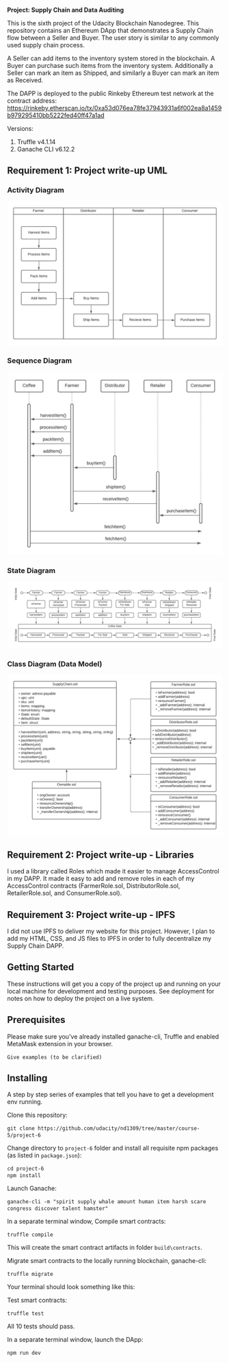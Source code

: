 **Project: Supply Chain and Data Auditing**

This is the sixth project of the Udacity Blockchain Nanodegree. This repository contains an Ethereum DApp that demonstrates a Supply Chain flow between a Seller and Buyer. The user story is similar to any commonly used supply chain process.

A Seller can add items to the inventory system stored in the blockchain. A Buyer can purchase such items from the inventory system. Additionally a Seller can mark an item as Shipped, and similarly a Buyer can mark an item as Received.

The DAPP is deployed to the public Rinkeby Ethereum test network at the contract address:  
https://rinkeby.etherscan.io/tx/0xa53d076ea78fe37943931a6f002ea8a1459b979295410bb5222fed40ff47a1ad

Versions:

1. Truffle v4.1.14
2. Ganache CLI v6.12.2

## Requirement 1: Project write-up UML

### Activity Diagram
![Activity Diagram](images/activity-diagram.jpeg)

### Sequence Diagram
![Sequence Diagram](images/sequence-diagram.jpeg)

### State Diagram
![State Diagram](images/state-diagram.jpeg)

### Class Diagram (Data Model)
![Class Diagram](images/class-diagram.jpeg)

## Requirement 2: Project write-up - Libraries

I used a library called Roles which made it easier to manage AccessControl in my DAPP. It made it easy to add and remove roles in each of my AccessControl contracts (FarmerRole.sol, DistributorRole.sol, RetailerRole.sol, and ConsumerRole.sol).

## Requirement 3: Project write-up - IPFS
I did not use IPFS to deliver my website for this project. However, I plan to add my HTML, CSS, and JS files to IPFS in order to fully decentralize my Supply Chain DAPP.

## Getting Started

These instructions will get you a copy of the project up and running on your local machine for development and testing purposes. See deployment for notes on how to deploy the project on a live system.

## Prerequisites

Please make sure you've already installed ganache-cli, Truffle and enabled MetaMask extension in your browser.

```
Give examples (to be clarified)
```

## Installing

A step by step series of examples that tell you have to get a development env running.

Clone this repository:

```
git clone https://github.com/udacity/nd1309/tree/master/course-5/project-6
```

Change directory to ```project-6``` folder and install all requisite npm packages (as listed in ```package.json```):

```
cd project-6
npm install
```

Launch Ganache:

```
ganache-cli -m "spirit supply whale amount human item harsh scare congress discover talent hamster"
```

In a separate terminal window, Compile smart contracts:

```
truffle compile
```

This will create the smart contract artifacts in folder ```build\contracts```.

Migrate smart contracts to the locally running blockchain, ganache-cli:

```
truffle migrate
```

Your terminal should look something like this:

Test smart contracts:

```
truffle test
```

All 10 tests should pass.

In a separate terminal window, launch the DApp:

```
npm run dev
```
